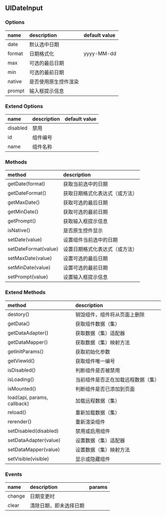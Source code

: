 ## UIDateInput

### Options
| name | description | default value |
| :--- | :--- | :--- |
| date | 默认选中日期 |
| format | 日期格式化 | yyyy-MM-dd |
| max | 可选的最后日期 |
| min | 可选的最前日期 |
| native | 是否使用原生控件渲染 |
| prompt | 输入框提示信息 |

### Extend Options
| name | description | default value |
| :--- | :--- | :--- |
| disabled | 禁用 |
| id | 组件编号 |
| name | 组件名称 |

### Methods
| method | description |
| :--- | :--- |
| getDate(format) | 获取当前选中的日期 |
| getDateFormat() | 获取日期格式化表达式（或方法） |
| getMaxDate() | 获取可选的最后日期 |
| getMinDate() | 获取可选的最前日期 |
| getPrompt() | 获取输入框提示信息 |
| isNative() | 是否原生控件显示 |
| setDate(value) | 设置组件当前选中的日期 |
| setDateFormat(value) | 设置日期格式化表达式（或方法） |
| setMaxDate(value) | 设置可选的最后日期 |
| setMinDate(value) | 设置可选的最前日期 |
| setPrompt(value) | 设置输入框提示信息 |


### Extend Methods
| method | description |
| :--- | :--- |
| destory() | 销毁组件，组件将从页面上删除 |
| getData() | 获取组件数据（集） |
| getDataAdapter() | 获取数据（集）适配器 |
| getDataMapper() | 获取数据（集）映射方法 |
| getInitParams() | 获取初始化参数 |
| getViewId() | 获取组件唯一编号 |
| isDisabled() | 判断组件是否被禁用 |
| isLoading() | 当前组件是否正在加载远程数据（集） |
| isMounted() | 判断组件是否已添加到页面 |
| load(api, params, callback) | 加载远程数据（集） |
| reload() | 重新加载数据（集） |
| rerender() | 重新渲染组件 |
| setDisabled(disabled) | 禁用或启用组件 |
| setDataAdapter(value) | 设置数据（集）适配器 |
| setDataMapper(value) | 设置数据（集）映射方法 |
| setVisible(visible) | 显示或隐藏组件 |

### Events
| name | description | params |
| :--- | :--- | :--- |
| change | 日期变更时 |
| clear | 清除日期，即未选择日期 |
